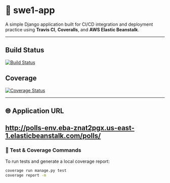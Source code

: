 # 🧩 swe1-app

A simple Django application built for CI/CD integration and deployment practice using **Travis CI**, **Coveralls**, and **AWS Elastic Beanstalk**.

---

## Build Status
[![Build Status](https://app.travis-ci.com/dk5144/swe1-app.svg?branch=main)](https://app.travis-ci.com/dk5144/swe1-app)

## Coverage
[![Coverage Status](https://coveralls.io/repos/github/dk5144/swe1-app/badge.svg?branch=main)](https://coveralls.io/github/dk5144/swe1-app?branch=main)

---

## 🌐 Application URL
http://polls-env.eba-znat2pgx.us-east-1.elasticbeanstalk.com/polls/
---

### 🧪 Test & Coverage Commands
To run tests and generate a local coverage report:
```bash
coverage run manage.py test
coverage report -m
